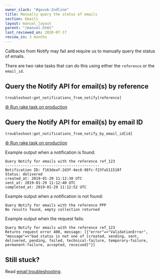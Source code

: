 ```yaml
---
owner_slack: "#govuk-2ndline"
title: Manually query the status of emails
section: Emails
layout: manual_layout
parent: "/manual.html"
last_reviewed_on: 2020-07-17
review_in: 3 months
---
```


Callbacks from Notify may fail and require us to manually query the status of
emails.

There are two rake tasks that can do this using either the `reference` or the
`email_id`.

## Query the Notify API for email(s) by reference

```
troubleshoot:get_notifications_from_notify[reference]
```

[⚙ Run rake task on production][reference]

## Query the Notify API for email(s) by email ID

```
troubleshoot:get_notifications_from_notify_by_email_id[id]
```

[⚙ Run rake task on production][email_id]

Example output when a notification is found:

```
Query Notify for emails with the reference ref_123
-------------------------------------------
Notification ID: f163deaf-2d3f-4ec6-98fc-f23fa511518f
Status: delivered
created_at: 2019-01-29 11:12:30 UTC
sent_at: 2019-01-29 11:12:40 UTC
completed_at: 2019-01-29 11:12:52 UTC
```

Example output when a notification is not found:

```
Query Notify for emails with the reference PPP
No results found, empty collection returned
```

Example output when the request fails:

```
Query Notify for emails with the reference ref_123
Returns request error 400, message: [{"error"=>"ValidationError",
"message"=>"bad status is not one of [created, sending, sent,
delivered, pending, failed, technical-failure, temporary-failure,
permanent-failure, accepted, received]"}]
```

## Still stuck?

Read [email troubleshooting].

[email troubleshooting]: /manual/email-troubleshooting.html
[email_id]: https://deploy.publishing.service.gov.uk/job/run-rake-task/parambuild/?TARGET_APPLICATION=email-alert-api&MACHINE_CLASS=email_alert_api&RAKE_TASK=troubleshoot:get_notifications_from_notify_by_email_id[id]
[reference]: https://deploy.publishing.service.gov.uk/job/run-rake-task/parambuild/?TARGET_APPLICATION=email-alert-api&MACHINE_CLASS=email_alert_api&RAKE_TASK=troubleshoot:get_notifications_from_notify[reference]
